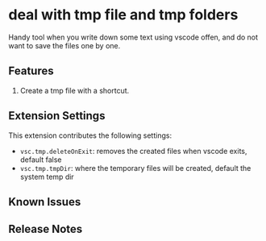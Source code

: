 # deal with tmp file and tmp folders

Handy tool when you write down some text using vscode offen, and do not want to save the files one by one.

## Features

1. Create a tmp file with a shortcut.

## Extension Settings
This extension contributes the following settings:

* `vsc.tmp.deleteOnExit`: removes the created files when vscode exits, default false
* `vsc.tmp.tmpDir`: where the temporary files will be created, default the system temp dir

## Known Issues

## Release Notes



